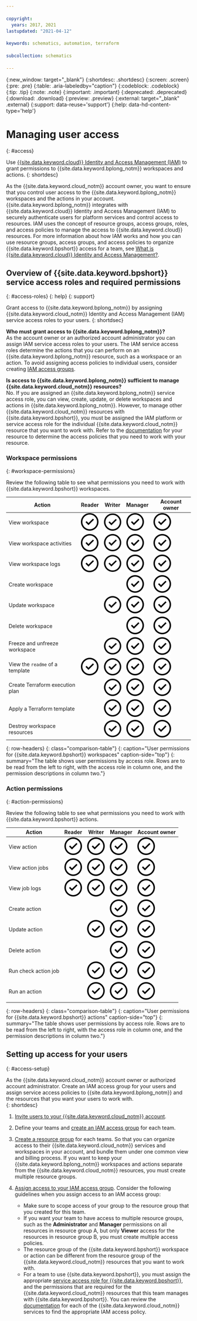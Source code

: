 ```yaml
---

copyright:
  years: 2017, 2021
lastupdated: "2021-04-12"

keywords: schematics, automation, terraform

subcollection: schematics

---
```


{:new_window: target="_blank"}
{:shortdesc: .shortdesc}
{:screen: .screen}
{:pre: .pre}
{:table: .aria-labeledby="caption"}
{:codeblock: .codeblock}
{:tip: .tip}
{:note: .note}
{:important: .important}
{:deprecated: .deprecated}
{:download: .download}
{:preview: .preview}
{:external: target="_blank" .external}
{:support: data-reuse='support'}
{:help: data-hd-content-type='help'}

# Managing user access
{: #access}

Use [{{site.data.keyword.cloud}} Identity and Access Management (IAM)](/docs/account?topic=account-iamoverview) to grant permissions to {{site.data.keyword.bplong_notm}} workspaces and actions. 
{: shortdesc}

As the {{site.data.keyword.cloud_notm}} account owner, you want to ensure that you control user access to the {{site.data.keyword.bplong_notm}} workspaces and the actions in your account. {{site.data.keyword.bplong_notm}} integrates with {{site.data.keyword.cloud}} Identity and Access Management (IAM) to securely authenticate users for platform services and control access to resources. IAM uses the concept of resource groups, access groups, roles, and access policies to manage the access to {{site.data.keyword.cloud}} resources. For more information about how IAM works and how you can use resource groups, access groups, and access policies to organize {{site.data.keyword.bpshort}} access for a team, see [What is {{site.data.keyword.cloud}} Identity and Access Management?](/docs/account?topic=account-iamoverview). 



## Overview of {{site.data.keyword.bpshort}} service access roles and required permissions
{: #access-roles}
{: help}
{: support}

Grant access to {{site.data.keyword.bplong_notm}} by assigning {{site.data.keyword.cloud_notm}} Identity and Access Management (IAM) service access roles to your users. 
{: shortdsec}

**Who must grant access to {{site.data.keyword.bplong_notm}}?** <br>
As the account owner or an authorized account administrator you can assign IAM service access roles to your users. The IAM service access roles determine the actions that you can perform on an {{site.data.keyword.bplong_notm}} resource, such as a workspace or an action. To avoid assigning access policies to individual users, consider creating [IAM access groups](/docs/account?topic=account-groups). 

**Is access to {{site.data.keyword.bplong_notm}} sufficient to manage {{site.data.keyword.cloud_notm}} resources?** <br>
No. If you are assigned an {{site.data.keyword.bplong_notm}} service access role, you can view, create, update, or delete workspaces and actions in {{site.data.keyword.bplong_notm}}. However, to manage other {{site.data.keyword.cloud_notm}} resources with {{site.data.keyword.bpshort}}, you must be assigned the IAM platform or service access role for the individual {{site.data.keyword.cloud_notm}} resource that you want to work with. Refer to the [documentation](/docs/home/alldocs) for your resource to determine the access policies that you need to work with your resource. 

### Workspace permissions
{: #workspace-permissions}

Review the following table to see what permissions you need to work with {{site.data.keyword.bpshort}} workspaces.

| Action | Reader | Writer | Manager | Account owner |
|-----|-----|-----|-----|--------|
| View workspace | ![Check mark icon](images/checkmark.svg) | ![Check mark icon](images/checkmark.svg) | ![Check mark icon](images/checkmark.svg) | ![Check mark icon](images/checkmark.svg) | 
| View workspace activities | ![Check mark icon](images/checkmark.svg) | ![Check mark icon](images/checkmark.svg) | ![Check mark icon](images/checkmark.svg) | ![Check mark icon](images/checkmark.svg) | 
| View workspace logs | ![Check mark icon](images/checkmark.svg) | ![Check mark icon](images/checkmark.svg) | ![Check mark icon](images/checkmark.svg) | ![Check mark icon](images/checkmark.svg) | 
| Create workspace | | | ![Check mark icon](images/checkmark.svg) | ![Check mark icon](images/checkmark.svg) | 
| Update workspace | | ![Check mark icon](images/checkmark.svg) | ![Check mark icon](images/checkmark.svg) | ![Check mark icon](images/checkmark.svg) | 
| Delete workspace | | | ![Check mark icon](images/checkmark.svg) | ![Check mark icon](images/checkmark.svg) | 
| Freeze and unfreeze workspace | | ![Check mark icon](images/checkmark.svg) | ![Check mark icon](images/checkmark.svg) | ![Check mark icon](images/checkmark.svg) | 
| View the `readme` of a template| ![Check mark icon](images/checkmark.svg) | ![Check mark icon](images/checkmark.svg)|![Check mark icon](images/checkmark.svg)|![Check mark icon](images/checkmark.svg)| 
| Create Terraform execution plan | | ![Check mark icon](images/checkmark.svg) | ![Check mark icon](images/checkmark.svg) | ![Check mark icon](images/checkmark.svg) | 
| Apply a Terraform template | | ![Check mark icon](images/checkmark.svg) | ![Check mark icon](images/checkmark.svg) | ![Check mark icon](images/checkmark.svg) | 
| Destroy workspace resources | | ![Check mark icon](images/checkmark.svg) | ![Check mark icon](images/checkmark.svg) | ![Check mark icon](images/checkmark.svg) | 
{: row-headers}
{: class="comparison-table"}
{: caption="User permissions for {{site.data.keyword.bpshort}} workspaces" caption-side="top"}
{: summary="The table shows user permissions by access role. Rows are to be read from the left to right, with the access role in column one, and the permission descriptions in column two."}

### Action permissions
{: #action-permissions}

Review the following table to see what permissions you need to work with {{site.data.keyword.bpshort}} actions.

| Action | Reader | Writer | Manager | Account owner |
|-----|-----|-----|-----|--------|
| View action | ![Check mark icon](images/checkmark.svg) | ![Check mark icon](images/checkmark.svg) | ![Check mark icon](images/checkmark.svg) | ![Check mark icon](images/checkmark.svg) | 
| View action jobs | ![Check mark icon](images/checkmark.svg) | ![Check mark icon](images/checkmark.svg) | ![Check mark icon](images/checkmark.svg) | ![Check mark icon](images/checkmark.svg) | 
| View job logs | ![Check mark icon](images/checkmark.svg) | ![Check mark icon](images/checkmark.svg) | ![Check mark icon](images/checkmark.svg) | ![Check mark icon](images/checkmark.svg) | 
| Create action | | | ![Check mark icon](images/checkmark.svg) | ![Check mark icon](images/checkmark.svg) | 
| Update action | | ![Check mark icon](images/checkmark.svg) | ![Check mark icon](images/checkmark.svg) | ![Check mark icon](images/checkmark.svg) | 
| Delete action | | | ![Check mark icon](images/checkmark.svg) | ![Check mark icon](images/checkmark.svg) | 
| Run check action job | | ![Check mark icon](images/checkmark.svg) | ![Check mark icon](images/checkmark.svg) | ![Check mark icon](images/checkmark.svg) | 
| Run an action| | ![Check mark icon](images/checkmark.svg)|![Check mark icon](images/checkmark.svg)|![Check mark icon](images/checkmark.svg)| 
{: row-headers}
{: class="comparison-table"}
{: caption="User permissions for {{site.data.keyword.bpshort}} actions" caption-side="top"}
{: summary="The table shows user permissions by access role. Rows are to be read from the left to right, with the access role in column one, and the permission descriptions in column two."}


## Setting up access for your users
{: #access-setup}

As the {{site.data.keyword.cloud_notm}} account owner or authorized account administrator. Create an IAM access group for your users and assign service access policies to {{site.data.keyword.bplong_notm}} and the resources that you want your users to work with.  
{: shortdesc}

1. [Invite users to your {{site.data.keyword.cloud_notm}} account](/docs/account?topic=account-iamuserinv).

2. Define your teams and [create an IAM access group](/docs/account?topic=account-groups#create_ag) for each team. 

3. [Create a resource group](/docs/account?topic=account-rgs#create_rgs) for each teams. So that you can organize access to their {{site.data.keyword.cloud_notm}} services and workspaces in your account, and bundle them under one common view and billing process. If you want to keep your {{site.data.keyword.bplong_notm}} workspaces and actions separate from the {{site.data.keyword.cloud_notm}} resources, you must create multiple resource groups. 

4. [Assign access to your IAM access group](/docs/account?topic=account-groups#access_ag). Consider the following guidelines when you assign access to an IAM access group: 
   - Make sure to scope access of your group to the resource group that you created for this team. 
   - If you want your team to have access to multiple resource groups, such as the **Administrator** and **Manager** permissions on all resources in resource group A, but only **Viewer** access for the resources in resource group B, you must create multiple access policies. 
   - The resource group of the {{site.data.keyword.bpshort}} workspace or action can be different from the resource group of the {{site.data.keyword.cloud_notm}} resources that you want to work with.
   - For a team to use {{site.data.keyword.bpshort}}, you must assign the appropriate [service access role for {{site.data.keyword.bpshort}}](#access-roles), and the permissions that are required for the {{site.data.keyword.cloud_notm}} resources that this team manages with {{site.data.keyword.bpshort}}. You can review the [documentation](/docs/home/alldocs) for each of the {{site.data.keyword.cloud_notm}} services to find the appropriate IAM access policy.  




